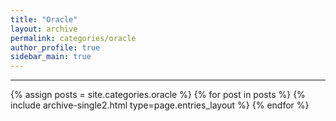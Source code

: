 ```yaml
---
title: "Oracle"
layout: archive
permalink: categories/oracle
author_profile: true
sidebar_main: true
---
```

<!-- 공백이 포함되어 있는 카테고리 이름의 경우 site.categories['a b c'] 이런식으로! -->

---

{% assign posts = site.categories.oracle %}
{% for post in posts %} {% include archive-single2.html type=page.entries_layout %} {% endfor %}
